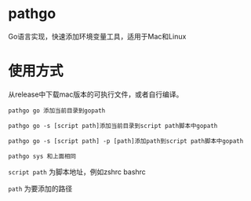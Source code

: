 # pathgo
Go语言实现，快速添加环境变量工具，适用于Mac和Linux

# 使用方式
从release中下载mac版本的可执行文件，或者自行编译。

```
pathgo go 添加当前目录到gopath

pathgo go -s [script path]添加当前目录到script path脚本中gopath

pathgo go -s [script path] -p [path]添加path到script path脚本中gopath

pathgo sys 和上面相同
```

`script path` 为脚本地址，例如zshrc bashrc

`path` 为要添加的路径

